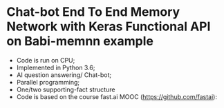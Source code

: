 # Chat-bot End To End Memory Network with Keras Functional API on Babi-memnn example

- Code is run on CPU;
- Implemented in Python 3.6;
- AI question answering/ Chat-bot;
- Parallel programming;
- One/two supporting-fact structure
- Code is based on the course fast.ai MOOC (https://github.com/fastai):

    
    
